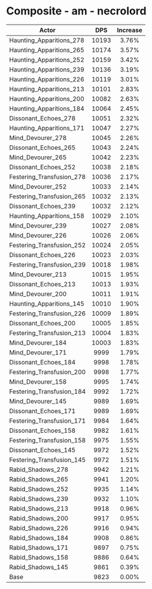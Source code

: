 # Composite - am - necrolord
| Actor | DPS | Increase |
|---|:---:|:---:|
|Haunting_Apparitions_278|10193|3.76%|
|Haunting_Apparitions_265|10174|3.57%|
|Haunting_Apparitions_252|10159|3.42%|
|Haunting_Apparitions_239|10136|3.19%|
|Haunting_Apparitions_226|10119|3.01%|
|Haunting_Apparitions_213|10101|2.83%|
|Haunting_Apparitions_200|10082|2.63%|
|Haunting_Apparitions_184|10064|2.45%|
|Dissonant_Echoes_278|10051|2.32%|
|Haunting_Apparitions_171|10047|2.27%|
|Mind_Devourer_278|10045|2.26%|
|Dissonant_Echoes_265|10043|2.24%|
|Mind_Devourer_265|10042|2.23%|
|Dissonant_Echoes_252|10038|2.18%|
|Festering_Transfusion_278|10036|2.17%|
|Mind_Devourer_252|10033|2.14%|
|Festering_Transfusion_265|10032|2.13%|
|Dissonant_Echoes_239|10032|2.12%|
|Haunting_Apparitions_158|10029|2.10%|
|Mind_Devourer_239|10027|2.08%|
|Mind_Devourer_226|10026|2.06%|
|Festering_Transfusion_252|10024|2.05%|
|Dissonant_Echoes_226|10023|2.03%|
|Festering_Transfusion_239|10018|1.98%|
|Mind_Devourer_213|10015|1.95%|
|Dissonant_Echoes_213|10013|1.93%|
|Mind_Devourer_200|10011|1.91%|
|Haunting_Apparitions_145|10010|1.90%|
|Festering_Transfusion_226|10009|1.89%|
|Dissonant_Echoes_200|10005|1.85%|
|Festering_Transfusion_213|10004|1.83%|
|Mind_Devourer_184|10003|1.83%|
|Mind_Devourer_171|9999|1.79%|
|Dissonant_Echoes_184|9998|1.78%|
|Festering_Transfusion_200|9998|1.77%|
|Mind_Devourer_158|9995|1.74%|
|Festering_Transfusion_184|9992|1.72%|
|Mind_Devourer_145|9989|1.69%|
|Dissonant_Echoes_171|9989|1.69%|
|Festering_Transfusion_171|9984|1.64%|
|Dissonant_Echoes_158|9982|1.61%|
|Festering_Transfusion_158|9975|1.55%|
|Dissonant_Echoes_145|9972|1.52%|
|Festering_Transfusion_145|9972|1.51%|
|Rabid_Shadows_278|9942|1.21%|
|Rabid_Shadows_265|9941|1.20%|
|Rabid_Shadows_252|9935|1.14%|
|Rabid_Shadows_239|9932|1.10%|
|Rabid_Shadows_213|9918|0.96%|
|Rabid_Shadows_200|9917|0.95%|
|Rabid_Shadows_226|9916|0.94%|
|Rabid_Shadows_184|9908|0.86%|
|Rabid_Shadows_171|9897|0.75%|
|Rabid_Shadows_158|9886|0.64%|
|Rabid_Shadows_145|9861|0.39%|
|Base|9823|0.00%|
